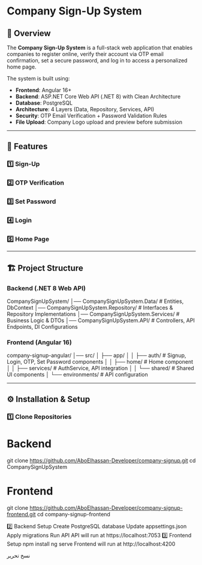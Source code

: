 # Company Sign-Up System

## 📌 Overview
The **Company Sign-Up System** is a full-stack web application that enables companies to register online, verify their account via OTP email confirmation, set a secure password, and log in to access a personalized home page.

The system is built using:
- **Frontend**: Angular 16+
- **Backend**: ASP.NET Core Web API (.NET 8) with Clean Architecture
- **Database**: PostgreSQL
- **Architecture**: 4 Layers (Data, Repository, Services, API)
- **Security**: OTP Email Verification + Password Validation Rules
- **File Upload**: Company Logo upload and preview before submission

---
 ## 🚀 Features

### 1️⃣ Sign-Up
### 2️⃣ OTP Verification
### 3️⃣ Set Password
### 4️⃣ Login
### 5️⃣ Home Page

---
## 🏗 Project Structure

### **Backend** (.NET 8 Web API)
CompanySignUpSystem/
│── CompanySignUpSystem.Data/ # Entities, DbContext
│── CompanySignUpSystem.Repository/ # Interfaces & Repository Implementations
│── CompanySignUpSystem.Services/ # Business Logic & DTOs
│── CompanySignUpSystem.API/ # Controllers, API Endpoints, DI Configurations

### **Frontend** (Angular 16)
company-signup-angular/
│── src/
│ ├── app/
│ │ ├── auth/ # Signup, Login, OTP, Set Password components
│ │ ├── home/ # Home component
│ │ ├── services/ # AuthService, API integration
│ │ └── shared/ # Shared UI components
│ └── environments/ # API configuration

---

## ⚙ Installation & Setup

### 1️⃣ Clone Repositories
# Backend
git clone https://github.com/AboElhassan-Developer/company-signup.git
cd CompanySignUpSystem
# Frontend
git clone https://github.com/AboElhassan-Developer/company-signup-frontend.git
cd company-signup-frontend

2️⃣ Backend Setup
Create PostgreSQL database
Update appsettings.json
Apply migrations
Run API
API will run at https://localhost:7053
3️⃣ Frontend Setup
npm install
ng serve
Frontend will run at http://localhost:4200

نسخ
تحرير
